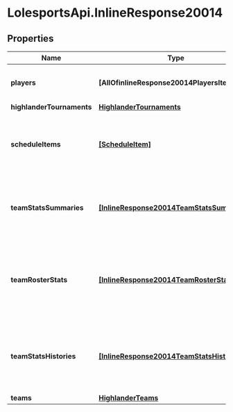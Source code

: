 # LolesportsApi.InlineResponse20014

## Properties
Name | Type | Description | Notes
------------ | ------------- | ------------- | -------------
**players** | **[AllOfinlineResponse20014PlayersItems]** | Contains the players currently in the team. | 
**highlanderTournaments** | [**HighlanderTournaments**](HighlanderTournaments.md) |  | 
**scheduleItems** | [**[ScheduleItem]**](ScheduleItem.md) | Contains details about a few of the team&#x27;s upcoming matches | 
**teamStatsSummaries** | [**[InlineResponse20014TeamStatsSummaries]**](InlineResponse20014TeamStatsSummaries.md) | Contains a summary of the team stats during that particular tournament.  | [optional] 
**teamRosterStats** | [**[InlineResponse20014TeamRosterStats]**](InlineResponse20014TeamRosterStats.md) | Contains stats of the players of the particular team who played in that tournament.  | [optional] 
**teamStatsHistories** | [**[InlineResponse20014TeamStatsHistories]**](InlineResponse20014TeamStatsHistories.md) | A contains stats of the team&#x27;s previous 4 matches in that particular tournament.  | [optional] 
**teams** | [**HighlanderTeams**](HighlanderTeams.md) |  | 
